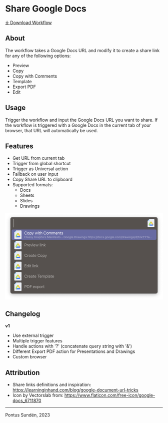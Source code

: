 # Share Google Docs

[⤓ Download Workflow](https://github.com/psu/alfred-workflows/raw/master/share-google-docs/Share%20Google%20Docs.alfredworkflow)

## About

The workflow takes a Google Docs URL and modify it to create a share link for any of the following options:

- Preview
- Copy
- Copy with Comments
- Template
- Export PDF
- Edit

## Usage

Trigger the workflow and input the Google Docs URL you want to share.
If the workflow is triggered with a Google Docs in the current tab of your browser, that URL will automatically be used.

## Features

- Get URL from current tab
- Trigger from global shortcut
- Trigger as Universal action
- Fallback on user input
- Copy Share URL to clipboard
- Supported formats:
  - Docs
  - Sheets
  - Slides
  - Drawings

![Screenshot of Alfred with the workflow active](demo.png)

## Changelog

**v1**

- Use external trigger
- Multiple trigger features
- Handle actions with '?' (concatenate query string with '&')
- Different Export PDF action for Presentations and Drawings
- Custom browser

## Attribution

- Share links definitions and inspiration: https://learninginhand.com/blog/google-document-url-tricks
- Icon by Vectorslab from: https://www.flaticon.com/free-icon/google-docs_6711870

---

Pontus Sundén, 2023